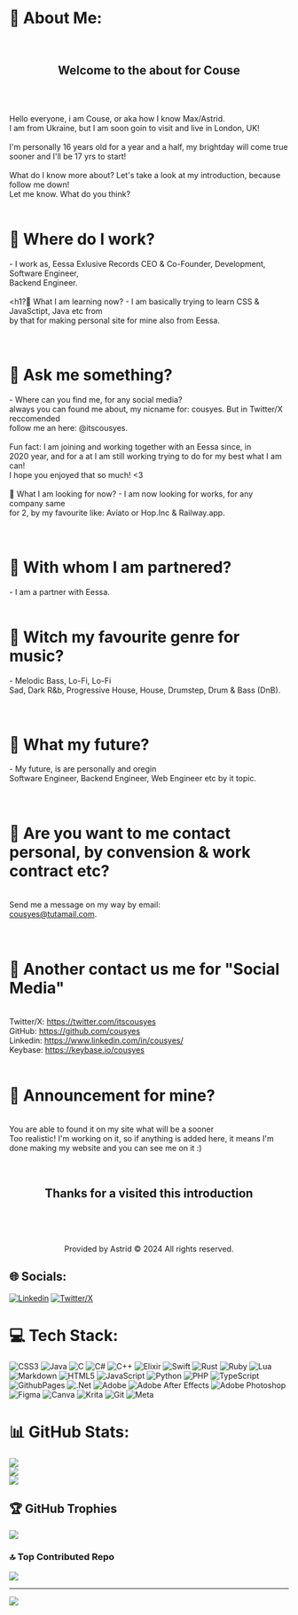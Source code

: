   
# 💫 About Me:
                                             
<br>                                                                                    <h2 style="text-align: center">Welcome to the about for Couse</h2>  </br> 

<br> Hello everyone, i am Couse, or aka how I know Max/Astrid. <br> I am from Ukraine, but I am soon goin to visit and live in London, UK! <br> <br> I'm personally 16 years old for a year and a half, my brightday will come true sooner and I'll be 17 yrs to start! <br> <br> What do I know more about? Let's take a look at my introduction, because follow me down! <br> Let me know. What do you think?  <br> <br> <h1> 🔭 Where do I work? </h1> - I work as, Eessa Exlusive Records CEO & Co-Founder, Development, Software Engineer,<br>Backend Engineer. <br> <br> <h1?🌱 What I am learning now? </h1>- I am basically trying to learn CSS & JavaSctipt, Java etc from <br> by that for making personal site for mine also from Eessa. <br> <br> <br> <h1> 💬 Ask me something? </h1>- Where can you find me, for any social media? <br> always you can found me about, my nicname for: cousyes. But in Twitter/X reccomended <br> follow me an here: @itscousyes. <br> <br> Fun fact: I am joining and working together with an Eessa since, in  <br> 2020 year, and for a at I am still working trying to do for my best what I am can!<br>I hope you enjoyed that so much! <3 <br> <br> <h> 👀 What I am looking for now? </h1> - I am now looking for works, for any company same <br> for 2, by my favourite like: Aviato or Hop.Inc & Railway.app.<br> <br> <br> <h1> 🤝 With whom I am partnered? </h1> - I am a partner with Eessa. <br> <br> <h1> 🤘 Witch my favourite genre for music? </h1> - Melodic Bass, Lo-Fi, Lo-Fi<br>Sad, Dark R&b, Progressive House, House, Drumstep, Drum & Bass (DnB).<br> <br> <br> <h1> 🎹 What my future? </h1> - My future, is are personally and oregin <br> Software Engineer, Backend Engineer, Web Engineer etc by it topic. <br> <br> <br> <h1> 📨 Are you want to me contact personal, by convension & work contract etc? </h1> <br> Send me a message on my way by email: <br> cousyes@tutamail.com.<br> <br> <br> <h1>🔗 Another contact us me for "Social Media" </h1> <br> Twitter/X: https://twitter.com/itscousyes <br> GitHub: https://github.com/cousyes <br> Linkedin: https://www.linkedin.com/in/cousyes/ <br> Keybase: https://keybase.io/cousyes <br ><br> <h1>📢 Announcement for mine? </h1> <br> You are able to found it on my site what will be a sooner <br> Too realistic! I'm working on it, so if anything is added here, it means I'm done making my website and you can see me on it :) <br>             

 <br>                                                                              <h2 style="text-align: center">Thanks for a visited this introduction</h2> </br> 
                                                                                           
 <br>                                                                             <p style="text-align: center">Provided by Astrid ©️ 2024 All rights reserved.</p>


## 🌐 Socials:
[![Linkedin](https://img.shields.io/badge/LinkedIn-%230077B5.svg?logo=linkedin&logoColor=white)](https://www.linkedin.com/in/cousyes/) [![Twitter/X](https://img.shields.io/badge/X-black.svg?logo=X&logoColor=white)](https://twitter.com/itscousyes) 

# 💻 Tech Stack:
![CSS3](https://img.shields.io/badge/css3-%231572B6.svg?style=flat-square&logo=css3&logoColor=white) ![Java](https://img.shields.io/badge/java-%23ED8B00.svg?style=flat-square&logo=openjdk&logoColor=white) ![C](https://img.shields.io/badge/c-%2300599C.svg?style=flat-square&logo=c&logoColor=white) ![C#](https://img.shields.io/badge/c%23-%23239120.svg?style=flat-square&logo=csharp&logoColor=white) ![C++](https://img.shields.io/badge/c++-%2300599C.svg?style=flat-square&logo=c%2B%2B&logoColor=white) ![Elixir](https://img.shields.io/badge/elixir-%234B275F.svg?style=flat-square&logo=elixir&logoColor=white) ![Swift](https://img.shields.io/badge/swift-F54A2A?style=flat-square&logo=swift&logoColor=white) ![Rust](https://img.shields.io/badge/rust-%23000000.svg?style=flat-square&logo=rust&logoColor=white) ![Ruby](https://img.shields.io/badge/ruby-%23CC342D.svg?style=flat-square&logo=ruby&logoColor=white) ![Lua](https://img.shields.io/badge/lua-%232C2D72.svg?style=flat-square&logo=lua&logoColor=white) ![Markdown](https://img.shields.io/badge/markdown-%23000000.svg?style=flat-square&logo=markdown&logoColor=white) ![HTML5](https://img.shields.io/badge/html5-%23E34F26.svg?style=flat-square&logo=html5&logoColor=white) ![JavaScript](https://img.shields.io/badge/javascript-%23323330.svg?style=flat-square&logo=javascript&logoColor=%23F7DF1E) ![Python](https://img.shields.io/badge/python-3670A0?style=flat-square&logo=python&logoColor=ffdd54) ![PHP](https://img.shields.io/badge/php-%23777BB4.svg?style=flat-square&logo=php&logoColor=white) ![TypeScript](https://img.shields.io/badge/typescript-%23007ACC.svg?style=flat-square&logo=typescript&logoColor=white) ![GithubPages](https://img.shields.io/badge/github%20pages-121013?style=flat-square&logo=github&logoColor=white) ![.Net](https://img.shields.io/badge/.NET-5C2D91?style=flat-square&logo=.net&logoColor=white) ![Adobe](https://img.shields.io/badge/adobe-%23FF0000.svg?style=flat-square&logo=adobe&logoColor=white) ![Adobe After Effects](https://img.shields.io/badge/Adobe%20After%20Effects-9999FF.svg?style=flat-square&logo=Adobe%20After%20Effects&logoColor=white) ![Adobe Photoshop](https://img.shields.io/badge/adobe%20photoshop-%2331A8FF.svg?style=flat-square&logo=adobe%20photoshop&logoColor=white) ![Figma](https://img.shields.io/badge/figma-%23F24E1E.svg?style=flat-square&logo=figma&logoColor=white) ![Canva](https://img.shields.io/badge/Canva-%2300C4CC.svg?style=flat-square&logo=Canva&logoColor=white) ![Krita](https://img.shields.io/badge/Krita-203759?style=flat-square&logo=krita&logoColor=EEF37B) ![Git](https://img.shields.io/badge/git-%23F05033.svg?style=flat-square&logo=git&logoColor=white) ![Meta](https://img.shields.io/badge/Meta-%230467DF.svg?style=flat-square&logo=Meta&logoColor=white)
# 📊 GitHub Stats:
![](https://github-readme-stats.vercel.app/api?username=cousyes&theme=dark&hide_border=false&include_all_commits=true&count_private=true)<br/>
![](https://github-readme-streak-stats.herokuapp.com/?user=cousyes&theme=dark&hide_border=false)<br/>
![](https://github-readme-stats.vercel.app/api/top-langs/?username=cousyes&theme=dark&hide_border=false&include_all_commits=true&count_private=true&layout=compact)

## 🏆 GitHub Trophies
![](https://github-profile-trophy.vercel.app/?username=cousyes&theme=radical&no-frame=false&no-bg=false&margin-w=4)

### 🔝 Top Contributed Repo
![](https://github-contributor-stats.vercel.app/api?username=cousyes&limit=5&theme=merko&combine_all_yearly_contributions=true)

---
[![](https://visitcount.itsvg.in/api?id=cousyes&icon=0&color=6)](https://visitcount.itsvg.in)

<!-- Proudly created with GPRM ( https://gprm.itsvg.in ) -->

